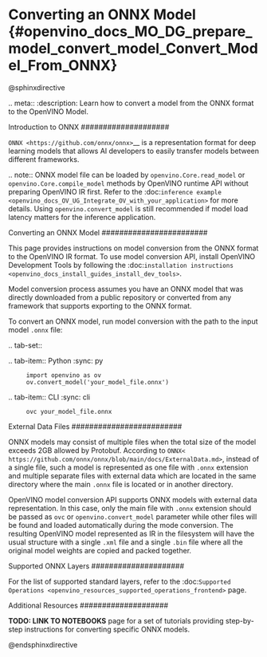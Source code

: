 # Converting an ONNX Model {#openvino_docs_MO_DG_prepare_model_convert_model_Convert_Model_From_ONNX}

@sphinxdirective

.. meta::
   :description: Learn how to convert a model from the
                 ONNX format to the OpenVINO Model.

Introduction to ONNX
####################

`ONNX <https://github.com/onnx/onnx>`__ is a representation format for deep learning models that allows AI developers to easily transfer models between different frameworks.

.. note:: ONNX model file can be loaded by `openvino.Core.read_model` or `openvino.Core.compile_model` methods by OpenVINO runtime API without preparing OpenVINO IR first. Refer to the :doc:`inference example <openvino_docs_OV_UG_Integrate_OV_with_your_application>` for more details. Using ``openvino.convert_model`` is still recommended if model load latency matters for the inference application.

Converting an ONNX Model
########################

This page provides instructions on model conversion from the ONNX format to the OpenVINO IR format. To use model conversion API, install OpenVINO Development Tools by following the :doc:`installation instructions <openvino_docs_install_guides_install_dev_tools>`.

Model conversion process assumes you have an ONNX model that was directly downloaded from a public repository or converted from any framework that supports exporting to the ONNX format.

To convert an ONNX model, run model conversion with the path to the input model ``.onnx`` file:

.. tab-set::

   .. tab-item:: Python
      :sync: py

         import openvino as ov
         ov.convert_model('your_model_file.onnx')

   .. tab-item:: CLI
      :sync: cli

         ovc your_model_file.onnx

External Data Files
#########################

ONNX models may consist of multiple files when the total size of the model exceeds 2GB allowed by Protobuf. According to `ONNX< https://github.com/onnx/onnx/blob/main/docs/ExternalData.md>`, instead of a single file, such a model is represented as one file with `.onnx` extension and multiple separate files with external data which are located in the same directory where the main `.onnx` file is located or in another directory.

OpenVINO model conversion API supports ONNX models with external data representation. In this case, only the main file with `.onnx` extension should be passed as `ovc` or `openvino.convert_model` parameter while other files will be found and loaded automatically during the mode conversion. The resulting OpenVINO model represented as IR in the filesystem will have the usual structure with a single `.xml` file and a single `.bin` file where all the original model weights are copied and packed together.

Supported ONNX Layers
#####################

For the list of supported standard layers, refer to the :doc:`Supported Operations <openvino_resources_supported_operations_frontend>` page.

Additional Resources
####################

**TODO: LINK TO NOTEBOOKS** page for a set of tutorials providing step-by-step instructions for converting specific ONNX models.

@endsphinxdirective
